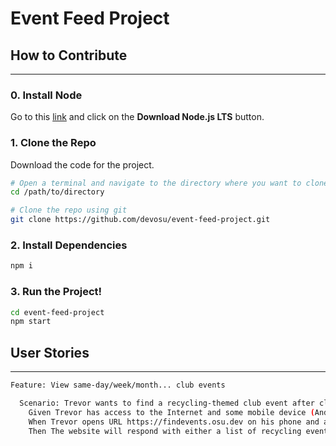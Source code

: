 # Event Feed Project

## How to Contribute
---
### 0. Install Node
Go to this [link](https://nodejs.org/en/) and click on the **Download Node.js LTS** button.

### 1. Clone the Repo
Download the code for the project.
```sh
# Open a terminal and navigate to the directory where you want to clone the repository
cd /path/to/directory

# Clone the repo using git
git clone https://github.com/devosu/event-feed-project.git
```

### 2. Install Dependencies

```sh
npm i
```

### 3. Run the Project!

```sh
cd event-feed-project
npm start
```

## User Stories
---
```bash
Feature: View same-day/week/month... club events

  Scenario: Trevor wants to find a recycling-themed club event after class at 3pm today 
    Given Trevor has access to the Internet and some mobile device (Android/iOS)
    When Trevor opens URL https://findevents.osu.dev on his phone and applies the reclycing tag filter
    Then The website will respond with either a list of recycling events (plus details) or related events if not found

```
